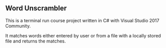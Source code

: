 ## Word Unscrambler

This is a terminal run course project written in C# with Visual Studio 2017 Community.

It matches words either entered by user or from a file with a locally stored file and returns the matches.
